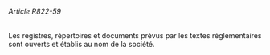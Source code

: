 ###### Article R822-59

Les registres, répertoires et documents prévus par les textes réglementaires sont ouverts et établis au nom de la société.

